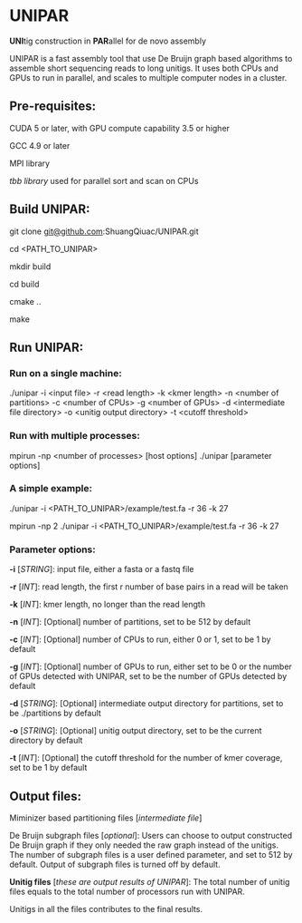 # UNIPAR
**UNI**tig construction in **PAR**allel for de novo assembly

UNIPAR is a fast assembly tool that use De Bruijn graph based algorithms to assemble short sequencing reads to long unitigs. It uses both CPUs and GPUs to run in parallel, and scales to multiple computer nodes in a cluster.

## Pre-requisites:

CUDA 5 or later, with GPU compute capability 3.5 or higher

GCC 4.9 or later

MPI library

*tbb library* used for parallel sort and scan on CPUs

## Build UNIPAR:
git clone git@github.com:ShuangQiuac/UNIPAR.git

cd &lt;PATH_TO_UNIPAR&gt;

mkdir build

cd build

cmake ..

make

## Run UNIPAR:
### Run on a single machine:

./unipar -i &lt;input file&gt; -r &lt;read length&gt; -k &lt;kmer length&gt; -n &lt;number of partitions&gt; -c &lt;number of CPUs&gt; -g &lt;number of GPUs&gt; -d &lt;intermediate file directory&gt; -o &lt;unitig output directory&gt; -t &lt;cutoff threshold&gt;
  
### Run with multiple processes:
mpirun -np &lt;number of processes&gt; [host options] ./unipar [parameter options]

### A simple example:

./unipar -i &lt;PATH_TO_UNIPAR&gt;/example/test.fa -r 36 -k 27

mpirun -np 2 ./unipar -i &lt;PATH_TO_UNIPAR&gt;/example/test.fa -r 36 -k 27

### Parameter options:
**-i** [*STRING*]: input file, either a fasta or a fastq file

**-r** [*INT*]: read length, the first r number of base pairs in a read will be taken

**-k** [*INT*]: kmer length, no longer than the  read length

**-n** [*INT*]: [Optional] number of partitions, set to be 512 by default

**-c** [*INT*]: [Optional] number of CPUs to run, either 0 or 1, set to be 1 by default

**-g** [*INT*]: [Optional] number of GPUs to run, either set to be 0 or the number of GPUs detected with UNIPAR, set to be the number of GPUs detected by default

**-d** [*STRING*]: [Optional] intermediate output directory for partitions, set to be ./partitions by default

**-o** [*STRING*]: [Optional] unitig output directory, set to be the current directory by default

**-t** [*INT*]: [Optional] the cutoff threshold for the number of kmer coverage, set to be 1 by default


## Output files:

Miminizer based partitioning files [*intermediate file*]

De Bruijn subgraph files [*optional*]: 
Users can choose to output constructed De Bruijn graph if they only needed the raw graph instead of the unitigs.
The number of subgraph files is a user defined parameter, and set to 512 by default.
Output of subgraph files is turned off by default.

**Unitig files** [*these are output results of UNIPAR*]: 
The total number of unitig files equals to the total number of processors run with UNIPAR. 

Unitigs in all the files contributes to the final results.


